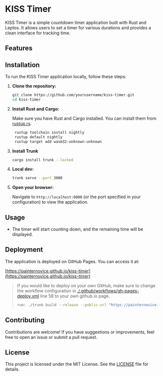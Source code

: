 # KISS Timer

KISS Timer is a simple countdown timer application built with Rust and Leptos. It allows users to set a timer for various durations and provides a clean interface for tracking time.

## Features


## Installation

To run the KISS Timer application locally, follow these steps:

1. **Clone the repository:**

   ```bash
   git clone https://github.com/yourusername/kiss-timer.git
   cd kiss-timer
   ```

2. **Install Rust and Cargo:**

   Make sure you have Rust and Cargo installed. You can install them from [rustup.rs](https://rustup.rs/).
   ```bash
    rustup toolchain install nightly
    rustup default nightly
    rustup target add wasm32-unknown-unknown
   ```

3. **Install Trunk**
    ```bash
    cargo install trunk --locked
    ```

4. **Local dev:**

   ```bash
   trunk serve --port 3000
   ```

5. **Open your browser:**

   Navigate to `http://localhost:8000` (or the port specified in your configuration) to view the application.

## Usage

- The timer will start counting down, and the remaining time will be displayed.

## Deployment

The application is deployed on GitHub Pages. You can access it at:

[https://painternovice.github.io/kiss-timer](https://painternovice.github.io/kiss-timer)

>If you would like to deploy on your own GitHub, make sure to change the workflow configuration in [./.github/workflows/gh-pages-deploy.yml](.github/workflows/gh-pages-deploy.yml) line 58 to your own github.io page.
>```bash
>run: ./trunk build --release --public-url "https://painternovice.github.io/${{ github.event.repository.name }}/"
>```

## Contributing

Contributions are welcome! If you have suggestions or improvements, feel free to open an issue or submit a pull request.

## License

This project is licensed under the MIT License. See the [LICENSE](LICENSE) file for details.